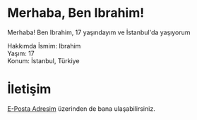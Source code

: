 # Merhaba, Ben Ibrahim!
Merhaba! Ben Ibrahim, 17 yaşındayım ve İstanbul'da yaşıyorum

Hakkımda
İsmim: Ibrahim <br>
Yaşım: 17<br>
Konum: İstanbul, Türkiye<br>

# İletişim
[E-Posta Adresim](mailto:ibrahimhalilsezgin@proton.me) üzerinden de bana ulaşabilirsiniz.



